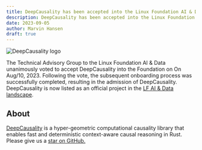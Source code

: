 ```yaml
---
title: DeepCausality has been accepted into the Linux Foundation AI & Data
description: DeepCausality has been accepted into the Linux Foundation AI & Data
date: 2023-09-05
author: Marvin Hansen
draft: true
---
```


[//]: # (SPDX-License-Identifier: CC-BY-4.0)


![DeepCausality logo](/img/logo-b.svg)

The Technical Advisory Group to the Linux Foundation AI & Data unanimously voted to accept
DeepCausality into the Foundation on On Aug/10, 2023. Following the vote, the subsequent onboarding process 
was successfully completed, resulting in the admission of DeepCausality. DeepCausality is now listed as an official project in the [LF AI & Data landscape](https://landscape.lfai.foundation/?selected=deep-causality).

## About

[DeepCausality](https://deepcausality.com/) is a hyper-geometric computational causality library that enables fast and
deterministic context-aware
causal reasoning in Rust. Please give us a [star on GitHub.](https://github.com/deepcausality-rs/deep_causality)
